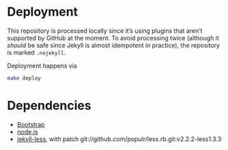 Deployment
==========

This repository is processed locally since it’s using plugins that aren’t
supported by GitHub at the moment. To avoid processing twice (although it
*should* be safe since Jekyll is almost idempotent in practice), the repository
is marked `.nojekyll`.

Deployment happens via

```bash
make deploy
```

Dependencies
============

* [Bootstrap][]
* [node.js][]
* [jekyll-less][], with patch git://github.com/populr/less.rb.git:v2.2.2-less1.3.3

[Bootstrap]: http://twitter.github.com/bootstrap/
[node.js]: http://nodejs.org/
[jekyll-less]: https://github.com/zroger/jekyll-less
